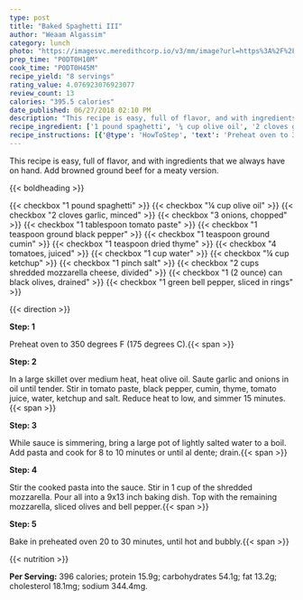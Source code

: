 ```yaml
---
type: post
title: "Baked Spaghetti III"
author: "Weaam Algassim"
category: lunch
photo: "https://imagesvc.meredithcorp.io/v3/mm/image?url=https%3A%2F%2Fimages.media-allrecipes.com%2Fuserphotos%2F165157.jpg"
prep_time: "P0DT0H10M"
cook_time: "P0DT0H45M"
recipe_yield: "8 servings"
rating_value: 4.076923076923077
review_count: 13
calories: "395.5 calories"
date_published: 06/27/2018 02:10 PM
description: "This recipe is easy, full of flavor, and with ingredients that we always have on hand.  Add browned ground beef for a meaty version."
recipe_ingredient: ['1 pound spaghetti', '¼ cup olive oil', '2 cloves garlic, minced', '3 onions, chopped', '1 tablespoon tomato paste', '1 teaspoon ground black pepper', '1 teaspoon ground cumin', '1 teaspoon dried thyme', '4 tomatoes, juiced', '1 cup water', '¼ cup ketchup', '1 pinch salt', '2 cups shredded mozzarella cheese, divided', '1 (2 ounce) can black olives, drained', '1 green bell pepper, sliced in rings']
recipe_instructions: [{'@type': 'HowToStep', 'text': 'Preheat oven to 350 degrees F (175 degrees C).\n'}, {'@type': 'HowToStep', 'text': 'In a large skillet over medium heat, heat olive oil.  Saute garlic and onions in oil until tender.  Stir in tomato paste, black pepper, cumin, thyme, tomato juice, water, ketchup and salt.  Reduce heat to low, and simmer 15 minutes.\n'}, {'@type': 'HowToStep', 'text': 'While sauce is simmering, bring a large pot of lightly salted water to a boil. Add pasta and cook for 8 to 10 minutes or until al dente; drain.\n'}, {'@type': 'HowToStep', 'text': 'Stir the cooked pasta into the sauce.  Stir in 1 cup of the shredded mozzarella.  Pour all into a 9x13 inch baking dish.  Top with the remaining mozzarella, sliced olives and bell pepper.\n'}, {'@type': 'HowToStep', 'text': 'Bake in preheated oven 20 to 30 minutes, until hot and bubbly.\n'}]
---
```


This recipe is easy, full of flavor, and with ingredients that we always have on hand.  Add browned ground beef for a meaty version. 

{{< boldheading >}}

{{< checkbox "1 pound spaghetti" >}}
{{< checkbox "¼ cup olive oil" >}}
{{< checkbox "2 cloves garlic, minced" >}}
{{< checkbox "3  onions, chopped" >}}
{{< checkbox "1 tablespoon tomato paste" >}}
{{< checkbox "1 teaspoon ground black pepper" >}}
{{< checkbox "1 teaspoon ground cumin" >}}
{{< checkbox "1 teaspoon dried thyme" >}}
{{< checkbox "4  tomatoes, juiced" >}}
{{< checkbox "1 cup water" >}}
{{< checkbox "¼ cup ketchup" >}}
{{< checkbox "1 pinch salt" >}}
{{< checkbox "2 cups shredded mozzarella cheese, divided" >}}
{{< checkbox "1 (2 ounce) can black olives, drained" >}}
{{< checkbox "1  green bell pepper, sliced in rings" >}}


{{< direction >}}

**Step: 1**

Preheat oven to 350 degrees F (175 degrees C).{{< span >}}

**Step: 2**

In a large skillet over medium heat, heat olive oil.  Saute garlic and onions in oil until tender.  Stir in tomato paste, black pepper, cumin, thyme, tomato juice, water, ketchup and salt.  Reduce heat to low, and simmer 15 minutes.{{< span >}}

**Step: 3**

While sauce is simmering, bring a large pot of lightly salted water to a boil. Add pasta and cook for 8 to 10 minutes or until al dente; drain.{{< span >}}

**Step: 4**

Stir the cooked pasta into the sauce.  Stir in 1 cup of the shredded mozzarella.  Pour all into a 9x13 inch baking dish.  Top with the remaining mozzarella, sliced olives and bell pepper.{{< span >}}

**Step: 5**

Bake in preheated oven 20 to 30 minutes, until hot and bubbly.{{< span >}}

{{< nutrition >}}

**Per Serving:** 396 calories; protein 15.9g; carbohydrates 54.1g; fat 13.2g; cholesterol 18.1mg; sodium 344.4mg.
